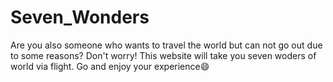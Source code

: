 # Seven_Wonders
Are you also someone who wants to travel the world but can not go out due to some reasons?
Don't worry!
This website will take you seven woders of world via flight.
Go and enjoy your experience😄

